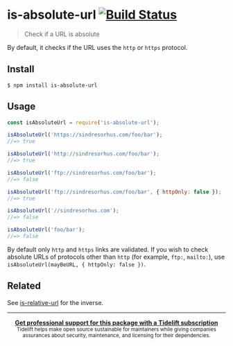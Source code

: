 # is-absolute-url [![Build Status](https://travis-ci.org/sindresorhus/is-absolute-url.svg?branch=master)](https://travis-ci.org/sindresorhus/is-absolute-url)

> Check if a URL is absolute

By default, it checks if the URL uses the `http` or `https` protocol.


## Install

```
$ npm install is-absolute-url
```


## Usage

```js
const isAbsoluteUrl = require('is-absolute-url');

isAbsoluteUrl('https://sindresorhus.com/foo/bar');
//=> true

isAbsoluteUrl('http://sindresorhus.com/foo/bar');
//=> true

isAbsoluteUrl('ftp://sindresorhus.com/foo/bar');
//=> false

isAbsoluteUrl('ftp://sindresorhus.com/foo/bar', { httpOnly: false });
//=> true

isAbsoluteUrl('//sindresorhus.com');
//=> false

isAbsoluteUrl('foo/bar');
//=> false
```

By default only `http` and `https` links are validated.  If you wish to check absolute URLs of protocols other than `http` (for example, `ftp:`, `mailto:`), use `isAbsoluteUrl(mayBeURL, { httpOnly: false })`.

## Related

See [is-relative-url](https://github.com/sindresorhus/is-relative-url) for the inverse.


---

<div align="center">
	<b>
		<a href="https://tidelift.com/subscription/pkg/npm-is-absolute-url?utm_source=npm-is-absolute-url&utm_medium=referral&utm_campaign=readme">Get professional support for this package with a Tidelift subscription</a>
	</b>
	<br>
	<sub>
		Tidelift helps make open source sustainable for maintainers while giving companies<br>assurances about security, maintenance, and licensing for their dependencies.
	</sub>
</div>
